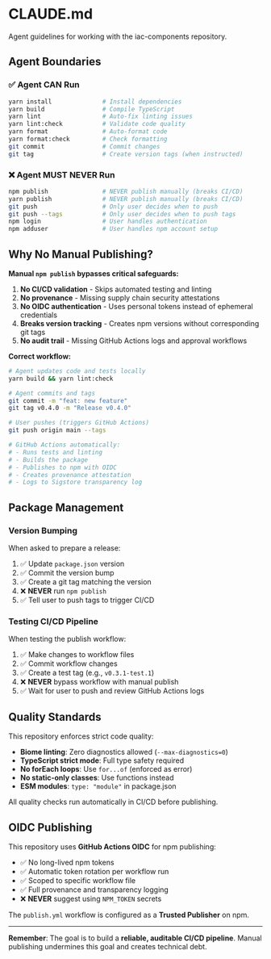 # CLAUDE.md

Agent guidelines for working with the iac-components repository.

## Agent Boundaries

### ✅ Agent CAN Run

```bash
yarn install              # Install dependencies
yarn build                # Compile TypeScript
yarn lint                 # Auto-fix linting issues
yarn lint:check           # Validate code quality
yarn format               # Auto-format code
yarn format:check         # Check formatting
git commit                # Commit changes
git tag                   # Create version tags (when instructed)
```

### ❌ Agent MUST NEVER Run

```bash
npm publish               # NEVER publish manually (breaks CI/CD)
yarn publish              # NEVER publish manually (breaks CI/CD)
git push                  # Only user decides when to push
git push --tags           # Only user decides when to push tags
npm login                 # User handles authentication
npm adduser               # User handles npm account setup
```

## Why No Manual Publishing?

**Manual `npm publish` bypasses critical safeguards:**

1. **No CI/CD validation** - Skips automated testing and linting
2. **No provenance** - Missing supply chain security attestations
3. **No OIDC authentication** - Uses personal tokens instead of ephemeral credentials
4. **Breaks version tracking** - Creates npm versions without corresponding git tags
5. **No audit trail** - Missing GitHub Actions logs and approval workflows

**Correct workflow:**
```bash
# Agent updates code and tests locally
yarn build && yarn lint:check

# Agent commits and tags
git commit -m "feat: new feature"
git tag v0.4.0 -m "Release v0.4.0"

# User pushes (triggers GitHub Actions)
git push origin main --tags

# GitHub Actions automatically:
# - Runs tests and linting
# - Builds the package
# - Publishes to npm with OIDC
# - Creates provenance attestation
# - Logs to Sigstore transparency log
```

## Package Management

### Version Bumping

When asked to prepare a release:

1. ✅ Update `package.json` version
2. ✅ Commit the version bump
3. ✅ Create a git tag matching the version
4. ❌ **NEVER** run `npm publish`
5. ✅ Tell user to push tags to trigger CI/CD

### Testing CI/CD Pipeline

When testing the publish workflow:

1. ✅ Make changes to workflow files
2. ✅ Commit workflow changes
3. ✅ Create a test tag (e.g., `v0.3.1-test.1`)
4. ❌ **NEVER** bypass workflow with manual publish
5. ✅ Wait for user to push and review GitHub Actions logs

## Quality Standards

This repository enforces strict code quality:

- **Biome linting**: Zero diagnostics allowed (`--max-diagnostics=0`)
- **TypeScript strict mode**: Full type safety required
- **No forEach loops**: Use `for...of` (enforced as error)
- **No static-only classes**: Use functions instead
- **ESM modules**: `type: "module"` in package.json

All quality checks run automatically in CI/CD before publishing.

## OIDC Publishing

This repository uses **GitHub Actions OIDC** for npm publishing:

- ✅ No long-lived npm tokens
- ✅ Automatic token rotation per workflow run
- ✅ Scoped to specific workflow file
- ✅ Full provenance and transparency logging
- ❌ **NEVER** suggest using `NPM_TOKEN` secrets

The `publish.yml` workflow is configured as a **Trusted Publisher** on npm.

---

**Remember**: The goal is to build a **reliable, auditable CI/CD pipeline**. Manual publishing undermines this goal and creates technical debt.
